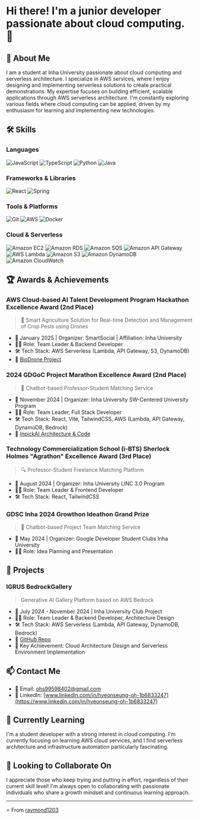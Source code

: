 # Hi there! I'm a junior developer passionate about cloud computing. 👋

## 🚀 About Me
I am a student at Inha University passionate about cloud computing and serverless architecture. 
I specialize in AWS services, where I enjoy designing and implementing serverless solutions to create practical demonstrations. 
My expertise focuses on building efficient, scalable applications through AWS serverless architecture. 
I'm constantly exploring various fields where cloud computing can be applied, driven by my enthusiasm for learning and implementing new technologies.

## 🛠️ Skills
### Languages
![JavaScript](https://img.shields.io/badge/-JavaScript-F7DF1E?style=flat-square&logo=javascript&logoColor=black)
![TypeScript](https://img.shields.io/badge/-TypeScript-3178C6?style=flat-square&logo=typescript&logoColor=white)
![Python](https://img.shields.io/badge/-Python-3776AB?style=flat-square&logo=python&logoColor=white)
![Java](https://img.shields.io/badge/-Java-007396?style=flat-square&logo=java&logoColor=white)
<!-- 사용하는 언어에 맞게 수정하세요 -->

### Frameworks & Libraries
![React](https://img.shields.io/badge/-React-61DAFB?style=flat-square&logo=react&logoColor=black)
![Spring](https://img.shields.io/badge/-Spring-6DB33F?style=flat-square&logo=spring&logoColor=white)
<!-- 사용하는 프레임워크/라이브러리에 맞게 수정하세요 -->

### Tools & Platforms
![Git](https://img.shields.io/badge/-Git-F05032?style=flat-square&logo=git&logoColor=white)
![AWS](https://img.shields.io/badge/-AWS-232F3E?style=flat-square&logo=amazon-aws&logoColor=white)
![Docker](https://img.shields.io/badge/-Docker-2496ED?style=flat-square&logo=docker&logoColor=white)

### Cloud & Serverless
![Amazon EC2](https://img.shields.io/badge/-EC2-232F3E?style=flat-square&logo=amazon-ec2&logoColor=white)
![Amazon RDS](https://img.shields.io/badge/-RDS-527FFF?style=flat-square&logo=amazon-rds&logoColor=white)
![Amazon SQS](https://img.shields.io/badge/-SQS-FF4F8B?style=flat-square&logo=amazon-sqs&logoColor=white)
![Amazon API Gateway](https://img.shields.io/badge/-API%20Gateway-FF4F8B?style=flat-square&logo=amazon-api-gateway&logoColor=white)
![AWS Lambda](https://img.shields.io/badge/-AWS%20Lambda-FF9900?style=flat-square&logo=aws-lambda&logoColor=white)
![Amazon S3](https://img.shields.io/badge/-Amazon%20S3-569A31?style=flat-square&logo=amazon-s3&logoColor=white)
![Amazon DynamoDB](https://img.shields.io/badge/-DynamoDB-4053D6?style=flat-square&logo=amazon-dynamodb&logoColor=white)
![Amazon CloudWatch](https://img.shields.io/badge/-CloudWatch-FF4F8B?style=flat-square&logo=amazon-cloudwatch&logoColor=white)
<!-- 사용하는 도구에 맞게 수정하세요 -->

## 🏆 Awards & Achievements

### AWS Cloud-based AI Talent Development Program Hackathon Excellence Award (2nd Place)
> 🌾 Smart Agriculture Solution for Real-time Detection and Management of Crop Pests using Drones
- 📅 January 2025 | Organizer: SmartSocial | Affiliation: Inha University
- 👨‍💻 Role: Team Leader & Backend Developer
- 🛠️ Tech Stack: AWS Serverless (Lambda, API Gateway, S3, DynamoDB)
- 🔗 [BioDrone Project](https://github.com/Jeju-CloudAi-Hackathon)

### 2024 GDGoC Project Marathon Excellence Award (2nd Place)
> 💬 Chatbot-based Professor-Student Matching Service
- 📅 November 2024 | Organizer: Inha University SW-Centered University Program
- 👨‍💻 Role: Team Leader, Full Stack Developer
- 🛠️ Tech Stack: React, Vite, TailwindCSS, AWS (Lambda, API Gateway, DynamoDB, Bedrock)
- 🔗 [InpickAI Architecture & Code](https://github.com/2024-GDGoC-Iron)

### Technology Commercialization School (i-BTS) Sherlock Holmes "Agrathon" Excellence Award (3rd Place)
> 🔍 Professor-Student Freelance Matching Platform
- 📅 August 2024 | Organizer: Inha University LINC 3.0 Program
- 👨‍💻 Role: Team Leader & Frontend Developer
- 🛠️ Tech Stack: React, TailwindCSS

### GDSC Inha 2024 Growthon Ideathon Grand Prize
> 👥 Chatbot-based Project Team Matching Service
- 📅 May 2024 | Organizer: Google Developer Student Clubs Inha University
- 👨‍💻 Role: Idea Planning and Presentation

## 🚀 Projects

### IGRUS BedrockGallery
> Generative AI Gallery Platform based on AWS Bedrock
- 📅 July 2024 - November 2024 | Inha University Club Project
- 👨‍💻 Role: Team Leader & Backend Developer, Architecture Design
- 🛠️ Tech Stack: AWS Serverless (Lambda, API Gateway, DynamoDB, Bedrock)
- 🔗 [GitHub Repo](https://github.com/igrus-bedrock-gallery)
- 📝 Key Achievement: Cloud Architecture Design and Serverless Environment Implementation

## 📫 Contact Me
- 📧 Email: [ohs99598402@gmail.com](mailto:ohs99598402@gmail.com)
- 💼 LinkedIn: [www.linkedin.com/in/hyeonseung-oh-1b6833247](https://www.linkedin.com/in/hyeonseung-oh-1b6833247)

## 🌱 Currently Learning
I'm a student developer with a strong interest in cloud computing. I'm currently focusing on learning AWS cloud services, and I find serverless architecture and infrastructure automation particularly fascinating.

## 👯 Looking to Collaborate On
I appreciate those who keep trying and putting in effort, regardless of their current skill level! I'm always open to collaborating with passionate individuals who share a growth mindset and continuous learning approach.

---

⭐️ From [raymond1203](https://github.com/raymond1203)
